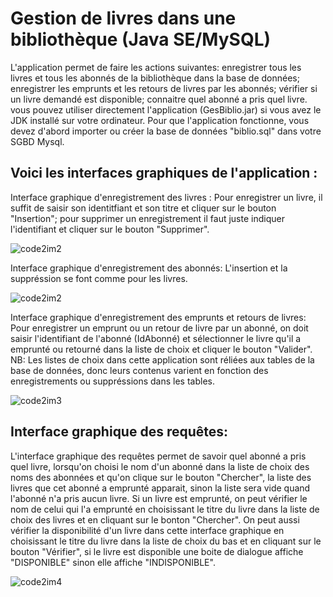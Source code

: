 # Gestion de livres dans une bibliothèque (Java SE/MySQL)
L'application permet de faire les actions suivantes: enregistrer tous les livres et tous les abonnés de la bibliothèque dans la base de données; enregistrer les emprunts et les retours de livres par les abonnés; vérifier si un livre demandé est disponible; connaitre quel abonné a pris quel livre.
vous pouvez utiliser directement l'application (GesBiblio.jar) si vous avez le JDK installé sur votre ordinateur.
Pour que l'application fonctionne, vous devez d'abord importer ou créer la base de données "biblio.sql" dans votre SGBD Mysql.

## Voici les interfaces graphiques de l'application :
Interface graphique d'enregistrement des livres :
Pour enregistrer un livre, il suffit de saisir son identitfiant et son titre et cliquer sur le bouton "Insertion"; 
pour supprimer un enregistrement il faut juste indiquer l'identifiant et cliquer sur le bouton "Supprimer". 

![code2im2](https://user-images.githubusercontent.com/89652407/149222287-329592c3-59e0-4807-be03-56c6460152da.png)

Interface graphique d'enregistrement des abonnés: L'insertion et la suppréssion se font comme pour les livres. 

![code2im2](https://user-images.githubusercontent.com/89652407/149222548-cfd1dc16-f4be-4cca-a76a-18921dc035c5.png)

Interface graphique d'enregistrement des emprunts et retours de livres:
Pour enregistrer un emprunt ou un retour de livre par un abonné, on doit saisir l'identifiant de l'abonné (IdAbonné) et sélectionner le livre qu'il a emprunté ou retourné dans la liste de choix et cliquer le bouton "Valider".
NB: Les listes de choix dans cette application sont réliées aux tables de la base de données, donc leurs contenus varient en fonction des enregistrements ou suppréssions dans les tables. 

![code2im3](https://user-images.githubusercontent.com/89652407/149222602-df946c55-3149-4516-aab8-f046180c7326.png)

## Interface graphique des requêtes:

L'interface graphique des requêtes permet de savoir quel abonné a pris quel livre, lorsqu'on choisi le nom d'un abonné dans la liste de choix des noms des abonnées et qu'on clique sur le bouton "Chercher", la liste des livres que cet abonné a emprunté apparait, sinon la liste sera vide quand l'abonné n'a pris aucun livre. Si un livre est emprunté, on peut vérifier le nom de celui qui l'a emprunté en choisissant le titre du livre dans la liste de choix des livres et en cliquant sur le bonton "Chercher".
On peut aussi vérifier la disponibilité d'un livre dans cette interface graphique en choisissant le titre du livre dans la liste de choix 
du bas et en cliquant sur le bouton "Vérifier", si le livre est disponible une boite de dialogue affiche "DISPONIBLE" sinon elle affiche "INDISPONIBLE". 

![code2im4](https://user-images.githubusercontent.com/89652407/149222761-0b0a9e6c-a105-4d9a-9e45-c3952ba44c86.png)




